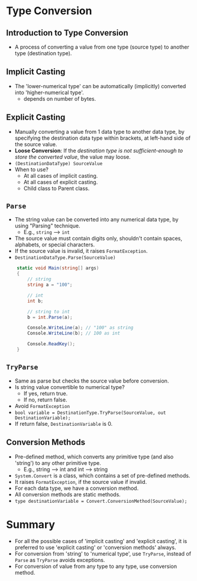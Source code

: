 # Type Conversion

## Introduction to Type Conversion

- A process of converting a value from one type (source type) to another type (destination type).

## Implicit Casting

- The 'lower-numerical type' can be automatically (implicitly) converted into 'higher-numerical type'.
    - depends on number of bytes.

## Explicit Casting

- Manually converting a value from 1 data type to another data type, by specifying the destination data type within brackets, at left-hand side of the source value.
- **Loose Conversion**: If the _destination type is not sufficient-enough to store the converted value_, the value may loose.
- `(DestinationDataType) SourceValue`
- When to use?
    - At all cases of implicit casting.
    - At all cases of explicit casting.
    - Child class to Parent class.

## `Parse`

- The string value can be converted into any numerical data type, by using "Parsing" technique.
    - E.g., `string` --> `int`
- The source value must contain digits only, shouldn't contain spaces, alphabets, or special characters.
- If the source value is invalid, it raises `FormatException`.
- `DestinationDataType.Parse(SourceValue)`

```cs
    static void Main(string[] args)
    {
        // string
        string a = "100";

        // int
        int b;

        // string to int
        b = int.Parse(a);

        Console.WriteLine(a); // "100" as string
        Console.WriteLine(b); // 100 as int

        Console.ReadKey();
    }
```

## `TryParse`

- Same as parse but checks the source value before conversion.
- Is string value convertible to numerical type?
    - If yes, return true.
    - If no, return false.
- Avoid `FormatException`
- `bool variable = DestinationType.TryParse(SourceValue, out DestinationVariable);`
- If return false, `DestinationVariable` is 0.

## Conversion Methods

- Pre-defined method, which converts any primitive type (and also 'string') to any other primitive type.
    - E.g., string --> int and int --> string
- `System.Convert` is a class, which contains a set of pre-defined methods.
- It raises `FormatException`, if the source value if invalid.
- For each data type, we have a conversion method.
- All conversion methods are static methods.
- `type destinationVariable = Convert.ConversionMethod(SourceValue);`

# Summary

- For all the possible cases of 'implicit casting' and 'explicit casting', it is preferred to use 'explicit casting' or 'conversion methods' always.
- For conversion from 'string' to 'numerical type', use `TryParse`, instead of `Parse` as `TryParse` avoids exceptions.
- For conversion of value from any type to any type, use conversion method.













